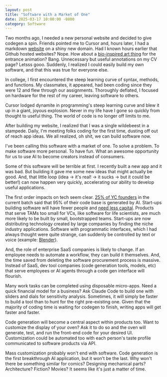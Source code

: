 ```yaml
---
layout: post
title: "Software with a Market of One"
date: 2025-03-17 10:00:00 -0800
category: Software
---
```


Two months ago, I needed a new personal website and decided to give codegen a spin. Friends pointed me to Cursor and, hours later, I had a markdown [website](https://willpatrick.xyz) on a shiny new domain. Had I known hours earlier that Github hosted websites? Nope. How about a [bio-inspired art thing](https://willpatrick.xyz/growth/) for the entrance animation? Bang. Unnecessary but <span class="annotated-term" data-id="useful-annotations"> useful annotations</span> on my CV page? Letsss gooo. Suddenly, I realized I could easily build my own software, and that this was true for everyone else.

In college, I first encountered the steep learning curve of syntax, methods, and functions. My classmates, it appeared, had been coding since they were 12 and flew through our assignments. Thoroughly deflated, I focused on hardware for the rest of my career, leaving software to others.

Cursor lodged dynamite in programming's steep learning curve and blew it up in a giant, joyous explosion. Never in my life have I gone so quickly from thought to useful thing. The world of code is no longer off limits to me.

After building my website, I realized that I was a single wildebeest in a stampede. Daily, I'm meeting folks coding for the first time, dusting off out of reach app ideas. We all realized, oh shit, we can build software now. 

I've been calling this <span class="annotated-term" data-id="market-of-one">software with a market of one</span>. To solve a problem. To make software more personal. To have fun. What an awesome opportunity for us to use AI to become creators instead of consumers.

Some of this software will be terrible at first. I recently built a new app and it was bad. But building it gave me some new ideas that might actually be good. And, that little loop (idea -> it's real! -> it sucks -> but it could be better!) can now happen very quickly, accelerating our ability to develop useful applications.  

The first order impacts on tech seem clear. [25% of YC founders](https://techcrunch.com/2025/03/06/a-quarter-of-startups-in-ycs-current-cohort-have-codebases-that-are-almost-entirely-ai-generated/) in the current batch said that 95% of their code base is generated by AI. Start-ups building software will have fewer people and [need less capital](https://techcrunch.com/2025/03/11/y-combinator-founders-raising-less-money-signal-a-vibe-shift-vc-says/). Products that serve TAMs too small for VCs, like software for life scientists, are much more likely to be built by small, bootstrapped teams. Start-ups are now distributing technology created by large companies by finding the niche industry applications. Software with programmatic interfaces, which I had always thought were quite strange, can suddenly be controlled by text or voice (example: [Blender](https://x.com/sidahuj/status/1899586709752594919)).

And, the role of enterprise SaaS companies is likely to change. If an employee needs to automate a workflow, they can build it themselves. And, the time saved from deleting the software procurement process is massive. Instead of SaaS, dev tool companies (code generation tools, models, etc) that serve employees or AI agents through a code gen interface will flourish. 

Many work tasks can be completed using disposable micro-apps. Need a quick financial model for a business? Ask Claude Code to build one with sliders and dials for sensitivity analysis. Sometimes, it will simply be faster to build a tool than to hunt for the right pre-existing one. Given that the majority of coding time is waiting for codegen to finish, writing apps will get faster and faster.

Code generation will become a central aspect within products too. Want to customize the display of your oven? Ask it to do so and the oven will generate, test, and run the front-end code for your desired UI. Customization could be automated too with each person's taste profile communicated to software products via API.

Mass customization probably won't end with software. Code generation is the first breakthrough AI application, but it won't be the last. Why won't there be something similar for comics? Designing mechanical parts? Architecture? Fiction? Movies? It seems like it's just a matter of time. 